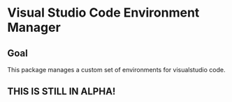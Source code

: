 # Visual Studio Code Environment Manager

## Goal

This package manages a custom set of environments for visualstudio code.

## THIS IS STILL IN ALPHA!
